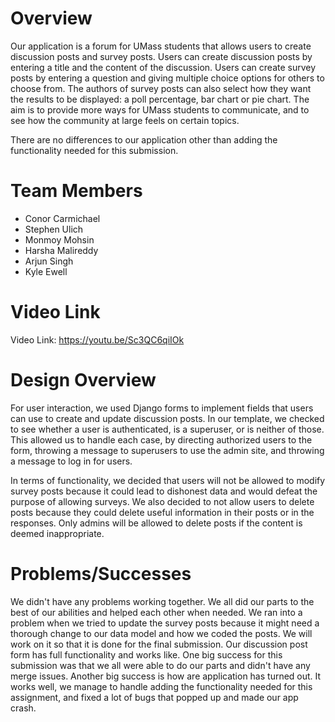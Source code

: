 # Overview
Our application is a forum for UMass students that allows users to create discussion posts and survey posts. Users can create discussion posts by entering a title and the content of the discussion. Users can create survey posts by entering a question and giving multiple choice options for others to choose from. The authors of survey posts can also select how they want the results to be displayed: a poll percentage, bar chart or pie chart. The aim is to provide more ways for UMass students to communicate, and to see how the community at large feels on certain topics. 

There are no differences to our application other than adding the functionality needed for this submission.

# Team Members

* Conor Carmichael
* Stephen Ulich
* Monmoy Mohsin
* Harsha Malireddy
* Arjun Singh
* Kyle Ewell

# Video Link
Video Link: https://youtu.be/Sc3QC6qiIOk

# Design Overview
For user interaction, we used Django forms to implement fields that users can use to create and update discussion posts. In our template, we checked to see whether a user is authenticated, is a superuser, or is neither of those. This allowed us to handle each case, by directing authorized users to the form, throwing a message to superusers to use the admin site, and throwing a message to log in for users.

In terms of functionality, we decided that users will not be allowed to modify survey posts because it could lead to dishonest data and would defeat the purpose of allowing surveys. We also decided to not allow users to delete posts because they could delete useful information in their posts or in the responses. Only admins will be allowed to delete posts if the content is deemed inappropriate.

# Problems/Successes

We didn't have any problems working together. We all did our parts to the best of our abilities and helped each other when needed. We ran into a problem when we tried to update the survey posts because it might need a thorough change to our data model and how we coded the posts. We will work on it so that it is done for the final submission. Our discussion post form has full functionality and works like. One big success for this submission was that we all were able to do our parts and didn't have any merge issues. Another big success is how are application has turned out. It works well, we manage to handle adding the functionality needed for this assignment, and fixed a lot of bugs that popped up and made our app crash.                                                                                                                                                                                                                                                                                                                                                                                                                                                                                                                                                                                                                                                                                                                                                                                                                                                                                                                                                                                                                                                                                                                                                                                                                                                                                                                                                                                                                                                                                                                                                                                                                                                                                                                                                                                                                                                                                                                                         
